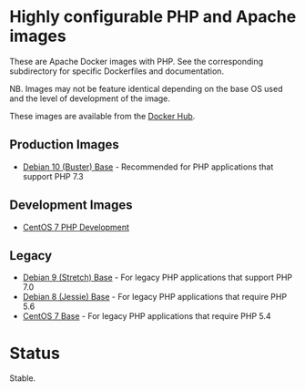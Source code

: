 # Highly configurable PHP and Apache images

These are Apache Docker images with PHP. See the corresponding subdirectory for specific Dockerfiles and documentation.

NB. Images may not be feature identical depending on the base OS used and the level of development of the image.

These images are available from the [Docker Hub](https://hub.docker.com/r/panubo/php-apache/).

## Production Images

- [Debian 10 (Buster) Base](/debian10) - Recommended for PHP applications that support PHP 7.3

## Development Images

- [CentOS 7 PHP Development](/centos7)

## Legacy

- [Debian 9 (Stretch) Base](/debian9) - For legacy PHP applications that support PHP 7.0
- [Debian 8 (Jessie) Base](/debian8) - For legacy PHP applications that require PHP 5.6
- [CentOS 7 Base](/centos7) - For legacy PHP applications that require PHP 5.4

# Status

Stable.
